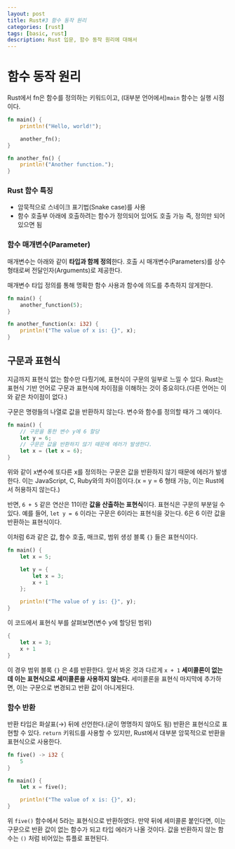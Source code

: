 ```yaml
---
layout: post
title: Rust#3 함수 동작 원리
categories: [rust]
tags: [basic, rust]
description: Rust 입문, 함수 동작 원리에 대해서
---
```


# 함수 동작 원리

Rust에서 fn은 함수를 정의하는 키워드이고, (대부분 언어에서)`main` 함수는 실행 시점이다.

```rust
fn main() {
	println!("Hello, world!");

	another_fn();
}

fn another_fn() {
	println!("Another function.");
}
```

### Rust 함수 특징

- 암묵적으로 스네이크 표기법(Snake case)를 사용
- 함수 호출부 아래에 호출하려는 함수가 정의되어 있어도 호출 가능 즉, 정의만 되어있으면 됨

### 함수 매개변수(Parameter)

매개변수는 아래와 같이 **타입과 함께 정의**한다. 호출 시 매개변수(Parameters)를 상수 형태로써 전달인자(Arguments)로 제공한다.

매개변수 타입 정의를 통해 명확한 함수 사용과 함수에 의도를 추측하지 않게한다.

```rust
fn main() {
    another_function(5);
}

fn another_function(x: i32) {
    println!("The value of x is: {}", x);
}
```

## 구문과 표현식

지금까지 표현식 없는 함수만 다뤘기에, 표현식이 구문의 일부로 느낄 수 있다. Rust는 표현식 기반 언어로 구문과 표현식에 차이점을 이해하는 것이 중요히다.(다른 언어는 이와 같은 차이점이 없다.)

구문은 명령들의 나열로 값을 반환하지 않는다. 변수와 함수를 정의할 때가 그 예이다.

```rust
fn main() {
	// 구문을 통한 변수 y에 6 할당
	let y = 6;
	// 구문은 값을 반환하지 않기 때문에 에러가 발생한다.
	let x = (let x = 6);
}
```

위와 같이 x변수에 또다른 x를 정의하는 구문은 값을 반환하지 않기 때문에 에러가 발생한다. 이는 JavaScript, C, Ruby와의 차이점이다.(x = y = 6 형태 가능, 이는 Rust에서 허용하지 않는다.)

반면, `6 + 5` 같은 연산은 11이란 **값을 산출하는 표현식**이다. 표현식은 구문의 부분일 수 있다. 예를 들어, `let y = 6` 이라는 구문은 6이라는 표현식을 갖는다. 6은 6 이란 값을 반환하는 표현식이다.

이처럼 6과 같은 값, 함수 호출, 매크로, 범위 생성 블록 `{}` 들은 표현식이다.

```rust
fn main() {
    let x = 5;

    let y = {
        let x = 3;
        x + 1
    };

    println!("The value of y is: {}", y);
}
```

이 코드에서 표현식 부를 살펴보면(변수 y에 할당된 범위)

```rust
{
    let x = 3;
    x + 1
}
```

이 경우 범위 블록 `{}` 은 4를 반환한다. 앞서 봐온 것과 다르게 `x + 1` **세미콜론이 없는데 이는 표현식으로 세미콜론을 사용하지 않는다.** 세미콜론을 표현식 마지막에 추가하면, 이는 구문으로 변경되고 반환 값이 아니게된다.

### 함수 반환

반환 타입은 화살표(→) 뒤에 선언한다.(굳이 명명하지 않아도 됨) 반환은 표현식으로 표현할 수 있다. `return` 키워드를 사용할 수 있지만, Rust에서 대부분 암묵적으로 반환을 표현식으로 사용한다.

```rust
fn five() -> i32 {
    5
}

fn main() {
    let x = five();

    println!("The value of x is: {}", x);
}
```

위 `five()` 함수에서 5라는 표현식으로 반환하였다. 만약 뒤에 세미콜론 붙인다면, 이는 구문으로 반환 값이 없는 함수가 되고 타입 에러가 나올 것이다. 값을 반환하지 않는 함수는 `()` 처럼 비어있는 튜플로 표현된다.